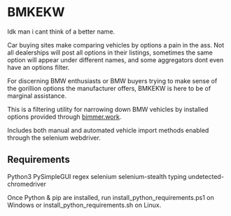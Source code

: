 # BMKEKW

Idk man i cant think of a better name. 

Car buying sites make comparing vehicles by options a pain in the ass. Not all dealerships will post all options in their listings, sometimes the same option will appear under different names, and some aggregators dont even have an options filter.

For discerning BMW enthusiasts or BMW buyers trying to make sense of the gorillion options the manufacturer offers, BMKEKW is here to be of marginal assistance.

This is a filtering utility for narrowing down BMW vehicles by installed options provided through [bimmer.work](https://www.bimmer.work).

Includes both manual and automated vehicle import methods enabled through the selenium webdriver.

## Requirements
Python3
PySimpleGUI
regex
selenium
selenium-stealth
typing
undetected-chromedriver

Once Python & pip are installed, run install_python_requirements.ps1 on Windows or install_python_requirements.sh on Linux.
